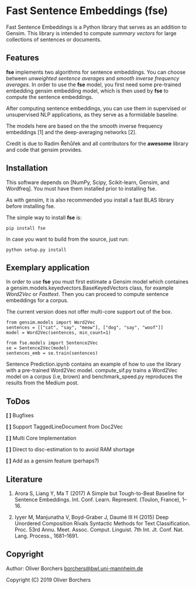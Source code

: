 Fast Sentence Embeddings (fse)
==================================

Fast Sentence Embeddings is a Python library that serves as an addition to Gensim. This library is intended to compute *summary vectors* for large collections of sentences or documents. 


Features
------------

**fse** implements two algorithms for sentence embeddings. You can choose
between *unweighted sentence averages* and *smooth inverse frequency averages*.
In order to use the **fse** model, you first need some pre-trained embedding
gensim embedding model, which is then used by **fse** to compute the sentence embeddings.

After computing sentence embeddings, you can use them in supervised or
unsupervised NLP applications, as they serve as a formidable baseline.

The models here are based on the the smooth inverse frequency embeddings [1]
and the deep-averaging networks [2].

Credit is due to Radim Řehůřek and all contributors for the **awesome** library
and code that gensim provides.


Installation
------------

This software depends on [NumPy, Scipy, Scikit-learn, Gensim, and Wordfreq]. 
You must have them installed prior to installing fse.

As with gensim, it is also recommended you install a fast BLAS library
before installing fse.

The simple way to install **fse** is:

    pip install fse

In case you want to build from the source, just run:

    python setup.py install

Exemplary application
-------------

In order to use **fse** you must first estimate a Gensim model which containes a
gensim.models.keyedvectors.BaseKeyedVectors class, for example 
*Word2Vec* or *Fasttext*. Then you can proceed to compute sentence embeddings
for a corpus.

The current version does not offer multi-core support out of the box.

	from gensim.models import Word2Vec
	sentences = [["cat", "say", "meow"], ["dog", "say", "woof"]]
	model = Word2Vec(sentences, min_count=1)

	from fse.models import Sentence2Vec
	se = Sentence2Vec(model)
	sentences_emb = se.train(sentences)

Sentence Prediction.ipynb contains an example of how to use the library 
with a pre-trained Word2Vec model. compute_sif.py trains a Word2Vec model
on a corpus (i.e, brown) and benchmark_speed.py reproduces the results from
the Medium post.

ToDos
-------------
**[ ]** Bugfixes

**[ ]** Support TaggedLineDocument from Doc2Vec 

**[ ]** Multi Core Implementation

**[ ]** Direct to disc-estimation to to avoid RAM shortage

**[ ]** Add as a gensim feature (perhaps?)

Literature
-------------
1. Arora S, Liang Y, Ma T (2017) A Simple but Tough-to-Beat Baseline for Sentence
Embeddings. Int. Conf. Learn. Represent. (Toulon, France), 1–16.

2. Iyyer M, Manjunatha V, Boyd-Graber J, Daumé III H (2015) Deep Unordered 
Composition Rivals Syntactic Methods for Text Classification. Proc. 53rd Annu. 
Meet. Assoc. Comput. Linguist. 7th Int. Jt. Conf. Nat. Lang. Process., 1681–1691.

Copyright
-------------

Author: Oliver Borchers <borchers@bwl.uni-mannheim.de>

Copyright (C) 2019 Oliver Borchers
